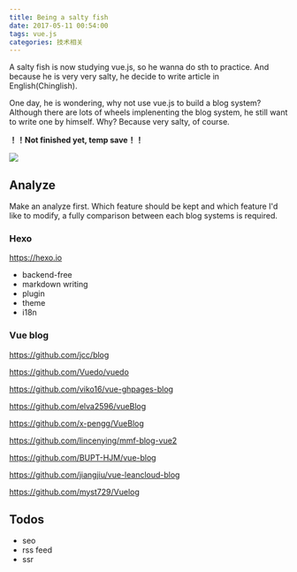 ```yaml
---
title: Being a salty fish
date: 2017-05-11 00:54:00
tags: vue.js
categories: 技术相关
---
```


A salty fish is now studying vue.js, so he wanna do sth to practice.
And because he is very very salty, he decide to write article in English(Chinglish).

One day, he is wondering, why not use vue.js to build a blog system?
Although there are lots of wheels implenenting the blog system, he still want to write one by himself. Why? Because very salty, of course.

**！！Not finished yet, temp save！！**

<!-- more -->

![](/imgs/alcohol-salty-fish.png)

## Analyze

Make an analyze first. Which feature should be kept and which feature I'd like to modify, a fully comparison between each blog systems is required.

### Hexo

https://hexo.io

- backend-free
- markdown writing
- plugin
- theme
- i18n

### Vue blog

https://github.com/jcc/blog

https://github.com/Vuedo/vuedo

https://github.com/viko16/vue-ghpages-blog

https://github.com/elva2596/vueBlog

https://github.com/x-pengg/VueBlog

https://github.com/lincenying/mmf-blog-vue2

https://github.com/BUPT-HJM/vue-blog

https://github.com/jiangjiu/vue-leancloud-blog

https://github.com/myst729/Vuelog

## Todos

- seo
- rss feed
- ssr
